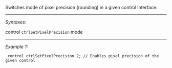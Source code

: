 Switches mode of pixel precision (rounding) in a given control interface.


---
*Syntaxes:*

control `ctrlSetPixelPrecision` mode

---
*Example 1:*

```sqf
_control ctrlSetPixelPrecision 2; // Enables pixel precision of the given control
```